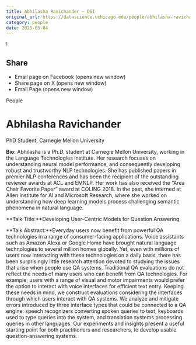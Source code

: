```yaml
---
title: Abhilasha Ravichander – DSI
original_url: https://datascience.uchicago.edu/people/abhilasha-ravichander
category: people
date: 2025-05-04
---
```


<!-- Table-like structure detected -->

!

## Share

* Email page on Facebook (opens new window)
* Share page on X (opens new window)
* Email Page (opens new window)

<!-- Table-like structure detected -->

People

# Abhilasha Ravichander

PhD Student, Carnegie Mellon University

**Bio:** Abhilasha is a Ph.D. student at Carnegie Mellon University, working in the Language Technologies Institute. Her research focuses on understanding neural model performance, and consequently developing robust and trustworthy NLP technologies. She has published papers in premier NLP conferences and has been the recipient of the outstanding reviewer awards at ACL and EMNLP. Her work has also received the “Area Chair Favorite Paper” award at COLING 2018. In the past, she interned at Allen Institute for AI and Microsoft Research, where she worked on understanding how deep learning models process challenging semantic phenomena in natural language.

**Talk Title:**Developing User-Centric Models for Question Answering

**Talk Abstract:**Everyday users now benefit from powerful QA technologies in a range of consumer-facing applications. Voice assistants such as Amazon Alexa or Google Home have brought natural language technologies to several million homes globally. Yet, even with millions of users now interacting with these technologies on a daily basis, there has been surprisingly little research attention devoted to studying the issues that arise when people use QA systems. Traditional QA evaluations do not reflect the needs of many users who can benefit from QA technologies. For example, users with a range of visual and motor impairments would prefer the option to interact with voice interfaces for efficient text entry. Keeping these needs in mind, we construct evaluations considering the interfaces through which users interact with QA systems. We analyze and mitigate errors introduced by three interface types that could be connected to a QA engine: speech recognizers converting spoken queries to text, keyboards used to type queries into the system, and translation systems processing queries in other languages. Our experiments and insights present a useful starting point for both practitioners and researchers, to develop usable question-answering systems.